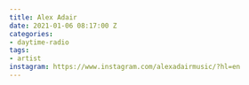 ```yaml
---
title: Alex Adair
date: 2021-01-06 08:17:00 Z
categories:
- daytime-radio
tags:
- artist
instagram: https://www.instagram.com/alexadairmusic/?hl=en
---
```


